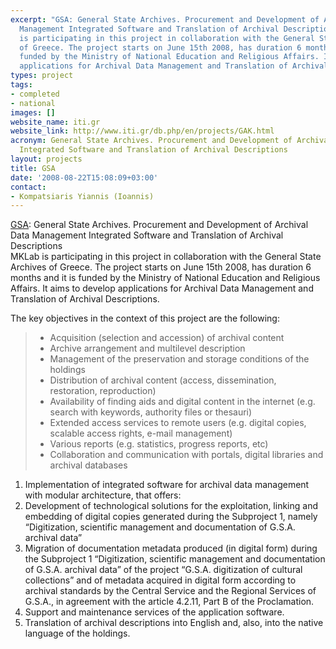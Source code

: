 ```yaml
---
excerpt: "GSA: General State Archives. Procurement and Development of Archival Data
  Management Integrated Software and Translation of Archival Descriptions\r\nMKLab
  is participating in this project in collaboration with the General State Archives
  of Greece. The project starts on June 15th 2008, has duration 6 months and it is
  funded by the Ministry of National Education and Religious Affairs. It aims to develop
  applications for Archival Data Management and Translation of Archival Descriptions."
types: project
tags:
- completed
- national
images: []
website_name: iti.gr
website_link: http://www.iti.gr/db.php/en/projects/GAK.html
acronym: General State Archives. Procurement and Development of Archival Data Management
  Integrated Software and Translation of Archival Descriptions
layout: projects
title: GSA
date: '2008-08-22T15:08:09+03:00'
contact: 
- Kompatsiaris Yiannis (Ioannis)
---
```

<p><a href="http://www.iti.gr/db.php/en/projects/GAK.html">GSA</a>: General State Archives. Procurement and Development of Archival Data Management Integrated Software and Translation of Archival Descriptions<br>
	MKLab is participating in this project in collaboration with the General State Archives of Greece. The project starts on June 15th 2008, has duration 6 months and it is funded by the Ministry of National Education and Religious Affairs. It aims to develop applications for Archival Data Management and Translation of Archival Descriptions.</p>
<p>The key objectives in the context of this project are the following:</p>
<blockquote>
	<ul>
		<li>Acquisition (selection and accession) of archival content</li>
		<li>Archive arrangement and multilevel description</li>
		<li>Management of the preservation and storage conditions of the holdings</li>
		<li>Distribution of archival content (access, dissemination, restoration, reproduction)</li>
		<li>Availability of finding aids and digital content in the internet (e.g. search with keywords, authority files or thesauri)</li>
		<li>Extended access services to remote users (e.g. digital copies, scalable access rights, e-mail management)</li>
		<li>Various reports (e.g. statistics, progress reports, etc)</li>
		<li>Collaboration and communication with portals, digital libraries and archival databases</li>
	</ul>
</blockquote>
<ol>
	<li>Implementation of integrated software for archival data management with modular architecture, that offers:</li>
	<li>Development of technological solutions for the exploitation, linking and embedding of digital copies generated during the Subproject 1, namely “Digitization, scientific management and documentation of G.S.A. archival data”</li>
	<li>Migration of documentation metadata produced (in digital form) during the Subproject 1 “Digitization, scientific management and documentation of G.S.A. archival data” of the project “G.S.A. digitization of cultural collections” and of metadata acquired in digital form according to archival standards by the Central Service and the Regional Services of G.S.A., in agreement with the article 4.2.11, Part B of the Proclamation.</li>
	<li>Support and maintenance services of the application software.</li>
	<li>Translation of archival descriptions into English and, also, into the native language of the holdings.</li>
</ol>
